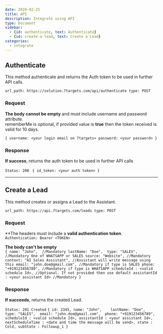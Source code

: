```yaml
---
date: 2020-02-25
title: API  
description: Integrate using API 
type: Document
sidebar:
  - {id: authenticate, text: Authenticate}
  - {id: create-a-lead, text: Create a Lead}
categories:
  - integrate
---
```


## Authenticate
This method authenticate and returns the Auth token to be used in further API calls.

`url_path: https://solution.7targets.com/api/authenticate
type: POST
`

### Request

**The body cannot be empty** and must include username and password attribute.  
rememberMe is optional, if provided value is **true** then the token received is valid for 10 days.

`{
    username: <your login email on 7targets>
    password: <your password>
}`

### Response

**If success**, returns the auth token to be used in further API calls

`Status: 200`
`
{
    id_token: <your auth token>
}`

---
## Create a Lead
This method creates or assigns a Lead to the Assistant.  

`url_path: https://api.7targets.com/leads
type: POST
`

### Request

**The headers must include a **valid authentication token**.  
`Authentication: Bearer <TOKEN>`

**The body can't be empty**  
`{
    name: "John",  //Mandatory
    lastName: "Doe", 
    type: "SALES", //Mandatory One of WHATSAPP or SALES
    source: "Website", //Mandatory
    context: "AI Sales Assistant", //Assistant will write message using this
    email: "john.doe@gmail.com", //Mandatory if type is SALES
    phone: "+919123456789", //Mandatory if type is WHATSAPP
    scheduleId : <valid schedule Id>, //Optional. If not provided then use default
    assistantId : <your assistant Id> //Mandatory
}`

### Response

**If succeeds**, returns the created Lead.

`Status: 201 Created`
`{
    id: 2345,
    name: "John",   
    lastName: "Doe", 
    type: "SALES", 
    email: "john.doe@gmail.com", 
    phone: "+919123456789", 
    scheduleId : <valid schedule Id>,
    assistantId : <your assistant Id>,
    nextScheduleTime : <date and time the message will be send>,
    state : Cold,
    subState : Followup_1
}`